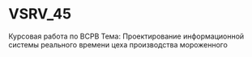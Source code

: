 # VSRV_45
Курсовая работа по ВСРВ
Тема: Проектирование информационной системы реального времени цеха производства мороженного
